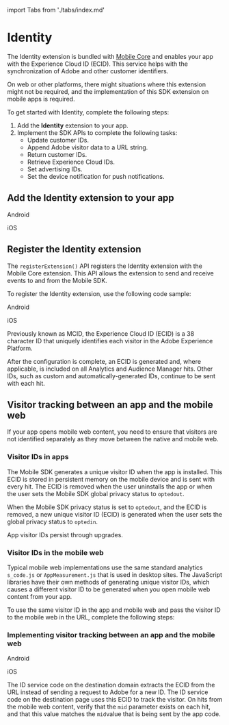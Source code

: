import Tabs from './tabs/index.md'

# Identity

The Identity extension is bundled with [Mobile Core](../index.md) and enables your app with the Experience Cloud ID (ECID). This service helps with the synchronization of Adobe and other customer identifiers.

<InlineAlert variant="warning" slots="text"/>

On web or other platforms, there might situations where this extension might not be required, and the implementation of this SDK extension on mobile apps is required.

To get started with Identity, complete the following steps:

1. Add the **Identity** extension to your app.
2. Implement the SDK APIs to complete the following tasks:
   * Update customer IDs.
   * Append Adobe visitor data to a URL string.
   * Return customer IDs.
   * Retrieve Experience Cloud IDs.
   * Set advertising IDs.
   * Set the device notification for push notifications.

## Add the Identity extension to your app

<TabsBlock orientation="horizontal" slots="heading, content" repeat="2"/>

Android

<Tabs query="platform=android&task=add"/>

iOS

<Tabs query="platform=ios-aep&task=add"/>

<!--- React Native

<Tabs query="platform=react-native&task=add"/>

Flutter

<Tabs query="platform=flutter&task=add"/> --->

## Register the Identity extension

The `registerExtension()` API registers the Identity extension with the Mobile Core extension. This API allows the extension to send and receive events to and from the Mobile SDK.

To register the Identity extension, use the following code sample:

<TabsBlock orientation="horizontal" slots="heading, content" repeat="2"/>

Android

<Tabs query="platform=android&task=register"/>

iOS

<Tabs query="platform=ios-aep&task=register"/>

<!--- React Native

<Tabs query="platform=react-native&task=register"/>

Flutter

<Tabs query="platform=flutter&task=register"/> --->

<InlineAlert variant="info" slots="text"/>

Previously known as MCID, the Experience Cloud ID (ECID) is a 38 character ID that uniquely identifies each visitor in the Adobe Experience Platform.

After the configuration is complete, an ECID is generated and, where applicable, is included on all Analytics and Audience Manager hits. Other IDs, such as custom and automatically-generated IDs, continue to be sent with each hit.

## Visitor tracking between an app and the mobile web

If your app opens mobile web content, you need to ensure that visitors are not identified separately as they move between the native and mobile web.

### Visitor IDs in apps

The Mobile SDK generates a unique visitor ID when the app is installed. This ECID is stored in persistent memory on the mobile device and is sent with every hit. The ECID is removed when the user uninstalls the app or when the user sets the Mobile SDK global privacy status to `optedout`.

<InlineAlert variant="info" slots="text"/>

When the Mobile SDK privacy status is set to `optedout`, and the ECID is removed, a new unique visitor ID (ECID) is generated when the user sets the global privacy status to `optedin`.

<InlineAlert variant="info" slots="text"/>

App visitor IDs persist through upgrades.

### Visitor IDs in the mobile web

Typical mobile web implementations use the same standard analytics `s_code.js` or `AppMeasurement.js` that is used in desktop sites. The JavaScript libraries have their own methods of generating unique visitor IDs, which causes a different visitor ID to be generated when you open mobile web content from your app.

To use the same visitor ID in the app and mobile web and pass the visitor ID to the mobile web in the URL, complete the following steps:

### Implementing visitor tracking between an app and the mobile web

<TabsBlock orientation="horizontal" slots="heading, content" repeat="2"/>

Android

<Tabs query="platform=android&task=implement"/>

iOS

<Tabs query="platform=ios-aep&task=implement"/>

<!--- React Native

<Tabs query="platform=react-native&task=implement"/>

Flutter

<Tabs query="platform=flutter&task=implement"/> --->

The ID service code on the destination domain extracts the ECID from the URL instead of sending a request to Adobe for a new ID. The ID service code on the destination page uses this ECID to track the visitor. On hits from the mobile web content, verify that the `mid` parameter exists on each hit, and that this value matches the `mid`value that is being sent by the app code.

